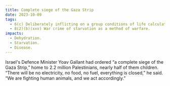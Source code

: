 ```yaml
---
title: Complete siege of the Gaza Strip
date: 2023-10-09
tags:
  - 6(c) Deliberately inflicting on a group conditions of life calculated to bring about its physical destruction in whole or in part.
  - 8(2)(b)(xxv) War crime of starvation as a method of warfare.
impacts:
  - Dehydration.
  - Starvation.
  - Disease.
---
```


Israel's Defence Minister Yoav Gallant had ordered “a complete siege of the Gaza Strip,” home to 2.2 million Palestinians, nearly half of them children. “There will be no electricity, no food, no fuel, everything is closed,” he said. “We are fighting human animals, and we act accordingly.”